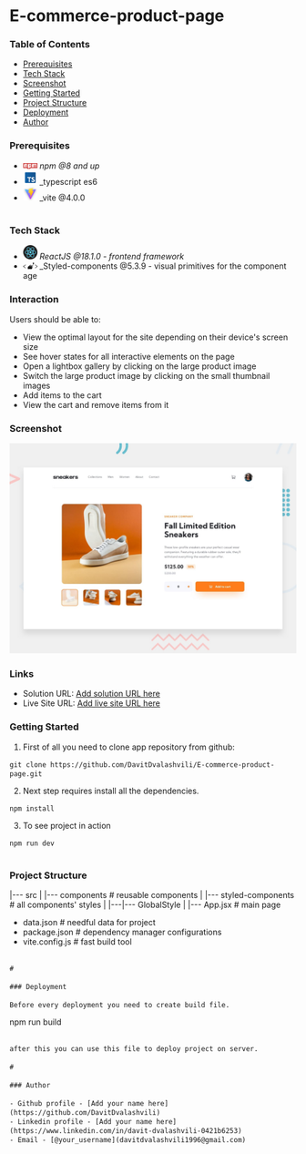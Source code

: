 # E-commerce-product-page

### Table of Contents

- [Prerequisites](#Prerequisites)
- [Tech Stack](#Tech-Stack)
- [Screenshot](#Screenshot)
- [Getting Started](#Getting-Started)
- [Project Structure](#Project-Structure)
- [Deployment](#Deployment)
- [Author](#Author)

### Prerequisites

- <img src="public/readme/npm.png" width="25" style="top: 8px" /> _npm @8 and up_
- <img src="public/readme/typescript.png" width="25" style="top: 8px" /> \_typescript es6
- <img src="public/readme/vite.jpg" width="25" style="top: 8px" /> \_vite @4.0.0

#

### Tech Stack

- <img src="public/readme/React.png" width="25" style="top: 8px" /> _ReactJS @18.1.0 - frontend framework_
- <img src="public/readme/styled-components.png" width="25" style="top: 8px" /> \_Styled-components @5.3.9 - visual primitives for the component age

### Interaction

Users should be able to:

- View the optimal layout for the site depending on their device's screen size
- See hover states for all interactive elements on the page
- Open a lightbox gallery by clicking on the large product image
- Switch the large product image by clicking on the small thumbnail images
- Add items to the cart
- View the cart and remove items from it

### Screenshot

![](./public/preview.jpg)

### Links

- Solution URL: [Add solution URL here](https://github.com/DavitDvalashvili/E-commerce-product-page)
- Live Site URL: [Add live site URL here](https://e-commerce-product-page-teal.vercel.app/)

### Getting Started

1. First of all you need to clone app repository from github:

```
git clone https://github.com/DavitDvalashvili/E-commerce-product-page.git
```

2. Next step requires install all the dependencies.

```
npm install
```

3. To see project in action

```
npm run dev
```

#

### Project Structure

|--- src
| |--- components # reusable components
| |--- styled-components # all components' styles
| |---|--- GlobalStyle
| |--- App.jsx # main page

- data.json # needful data for project
- package.json # dependency manager configurations
- vite.config.js # fast build tool

```

#

### Deployment

Before every deployment you need to create build file.

```

npm run build

```

after this you can use this file to deploy project on server.

#

### Author

- Github profile - [Add your name here](https://github.com/DavitDvalashvili)
- Linkedin profile - [Add your name here](https://www.linkedin.com/in/davit-dvalashvili-0421b6253)
- Email - [@your_username](davitdvalashvili1996@gmail.com)
```
